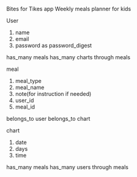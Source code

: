 Bites for Tikes app
Weekly meals planner for kids

User
1. name
2. email
3. password as password_digest

has_many meals
has_many charts through meals

meal
1. meal_type
2. meal_name
3. note(for instruction if needed)
4. user_id
5. meal_id

belongs_to user
belongs_to chart

chart
1. date
2. days
3. time

has_many meals
has_many users through meals


